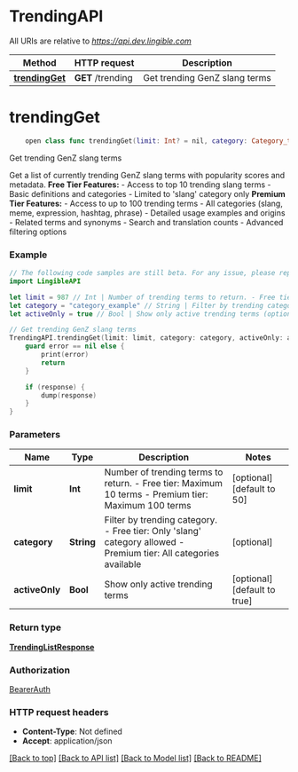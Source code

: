 # TrendingAPI

All URIs are relative to *https://api.dev.lingible.com*

Method | HTTP request | Description
------------- | ------------- | -------------
[**trendingGet**](TrendingAPI.md#trendingget) | **GET** /trending | Get trending GenZ slang terms


# **trendingGet**
```swift
    open class func trendingGet(limit: Int? = nil, category: Category_trendingGet? = nil, activeOnly: Bool? = nil, completion: @escaping (_ data: TrendingListResponse?, _ error: Error?) -> Void)
```

Get trending GenZ slang terms

Get a list of currently trending GenZ slang terms with popularity scores and metadata.  **Free Tier Features:** - Access to top 10 trending slang terms - Basic definitions and categories - Limited to 'slang' category only  **Premium Tier Features:** - Access to up to 100 trending terms - All categories (slang, meme, expression, hashtag, phrase) - Detailed usage examples and origins - Related terms and synonyms - Search and translation counts - Advanced filtering options 

### Example
```swift
// The following code samples are still beta. For any issue, please report via http://github.com/OpenAPITools/openapi-generator/issues/new
import LingibleAPI

let limit = 987 // Int | Number of trending terms to return. - Free tier: Maximum 10 terms - Premium tier: Maximum 100 terms  (optional) (default to 50)
let category = "category_example" // String | Filter by trending category. - Free tier: Only 'slang' category allowed - Premium tier: All categories available  (optional)
let activeOnly = true // Bool | Show only active trending terms (optional) (default to true)

// Get trending GenZ slang terms
TrendingAPI.trendingGet(limit: limit, category: category, activeOnly: activeOnly) { (response, error) in
    guard error == nil else {
        print(error)
        return
    }

    if (response) {
        dump(response)
    }
}
```

### Parameters

Name | Type | Description  | Notes
------------- | ------------- | ------------- | -------------
 **limit** | **Int** | Number of trending terms to return. - Free tier: Maximum 10 terms - Premium tier: Maximum 100 terms  | [optional] [default to 50]
 **category** | **String** | Filter by trending category. - Free tier: Only &#39;slang&#39; category allowed - Premium tier: All categories available  | [optional] 
 **activeOnly** | **Bool** | Show only active trending terms | [optional] [default to true]

### Return type

[**TrendingListResponse**](TrendingListResponse.md)

### Authorization

[BearerAuth](../README.md#BearerAuth)

### HTTP request headers

 - **Content-Type**: Not defined
 - **Accept**: application/json

[[Back to top]](#) [[Back to API list]](../README.md#documentation-for-api-endpoints) [[Back to Model list]](../README.md#documentation-for-models) [[Back to README]](../README.md)

